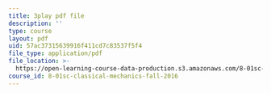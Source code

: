 ```yaml
---
title: 3play pdf file
description: ''
type: course
layout: pdf
uid: 57ac37315639916f411cd7c83537f5f4
file_type: application/pdf
file_location: >-
  https://open-learning-course-data-production.s3.amazonaws.com/8-01sc-classical-mechanics-fall-2016/57ac37315639916f411cd7c83537f5f4_Bq0fDYtbfBA.pdf
course_id: 8-01sc-classical-mechanics-fall-2016
---
```

